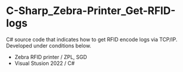# C-Sharp_Zebra-Printer_Get-RFID-logs

C# source code that indicates how to get RFID encode logs via TCP/IP. Developed under conditions below. 

- Zebra RFID printer / ZPL, SGD
- Visual Stusion 2022 / C# 

